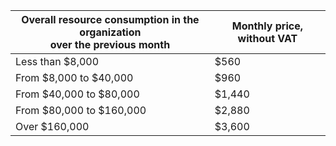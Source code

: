 Overall resource consumption in the organization<br>over the previous month | Monthly price, without VAT
----- | -----
| Less than $8,000 | $560 |
| From $8,000 to $40,000 | $960 |
| From $40,000 to $80,000 | $1,440 |
| From $80,000 to $160,000 | $2,880 |
| Over $160,000 | $3,600 |